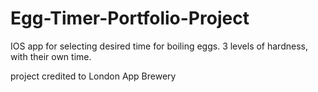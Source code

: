 # Egg-Timer-Portfolio-Project
IOS app for selecting desired time for boiling eggs. 3 levels of hardness, with their own time.

project credited to London App Brewery

